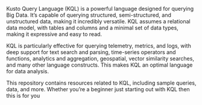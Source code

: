 Kusto Query Language (KQL) is a powerful language designed for querying Big Data. It’s capable of querying structured, semi-structured, and unstructured data, making it incredibly versatile. KQL assumes a relational data model, with tables and columns and a minimal set of data types, making it expressive and easy to read.

KQL is particularly effective for querying telemetry, metrics, and logs, with deep support for text search and parsing, time-series operators and functions, analytics and aggregation, geospatial, vector similarity searches, and many other language constructs. This makes KQL an optimal language for data analysis.

This repository contains resources related to KQL, including sample queries, data, and more. Whether you’re a beginner just starting out with KQL then this is for you

